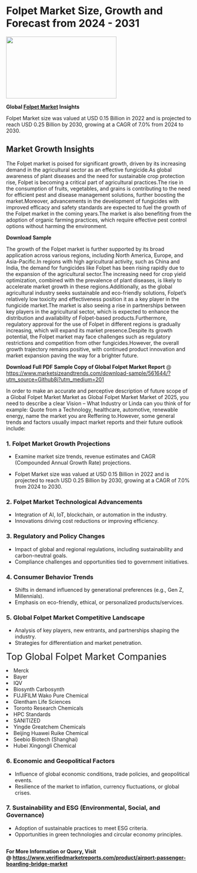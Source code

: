 <H1>Folpet Market Size, Growth and Forecast from 2024 - 2031</H1><img class="aligncenter size-medium wp-image-584254" src="https://thirdeyenews.in/wp-content/uploads/2024/09/Global-Market-Research-300x168.jpeg" alt="" width="300" height="168" /><p><strong>Global&nbsp;<a href="https://www.marketsizeandtrends.com/download-sample/561644/?utm_source=Github8j?utm_medium=201">Folpet Market</a> Insights</strong></p><p>Folpet Market size was valued at USD 0.15 Billion in 2022 and is projected to reach USD 0.25 Billion by 2030, growing at a CAGR of 7.0% from 2024 to 2030.</p><p><h2>Market Growth Insights</h2> <p>The Folpet market is poised for significant growth, driven by its increasing demand in the agricultural sector as an effective fungicide.As global awareness of plant diseases and the need for sustainable crop protection rise, Folpet is becoming a critical part of agricultural practices.The rise in the consumption of fruits, vegetables, and grains is contributing to the need for efficient pest and disease management solutions, further boosting the market.Moreover, advancements in the development of fungicides with improved efficacy and safety standards are expected to fuel the growth of the Folpet market in the coming years.The market is also benefiting from the adoption of organic farming practices, which require effective pest control options without harming the environment.</p> <p><strong>Download Sample</strong></p> <p>The growth of the Folpet market is further supported by its broad application across various regions, including North America, Europe, and Asia-Pacific.In regions with high agricultural activity, such as China and India, the demand for fungicides like Folpet has been rising rapidly due to the expansion of the agricultural sector.The increasing need for crop yield optimization, combined with the prevalence of plant diseases, is likely to accelerate market growth in these regions.Additionally, as the global agricultural industry seeks sustainable and eco-friendly solutions, Folpet’s relatively low toxicity and effectiveness position it as a key player in the fungicide market.The market is also seeing a rise in partnerships between key players in the agricultural sector, which is expected to enhance the distribution and availability of Folpet-based products.Furthermore, regulatory approval for the use of Folpet in different regions is gradually increasing, which will expand its market presence.Despite its growth potential, the Folpet market may face challenges such as regulatory restrictions and competition from other fungicides.However, the overall growth trajectory remains positive, with continued product innovation and market expansion paving the way for a brighter future.<p><span class=""><strong>Download Full PDF Sample Copy of Global Folpet Market Report</strong> @ <a href="https://www.marketsizeandtrends.com/download-sample/561644/?utm_source=Github8j?utm_medium=201" target="_blank">https://www.marketsizeandtrends.com/download-sample/561644/?utm_source=Github8j?utm_medium=201</a></span></p><p>In order to make an accurate and perceptive description of future scope of a Global&nbsp;Folpet Market Market as Global&nbsp;Folpet Market Market of 2025, you need to describe a clear Vision &ndash; What Industry or Linda can you think of for example: Quote from a Technology, healthcare, automotive, renewable energy, name the market you are Reffering to.However, some general trends and factors usually impact market reports and their future outlook include:</p><h3>1.&nbsp;<strong>Folpet Market Growth Projections</strong></h3><ul><li>Examine market size trends, revenue estimates and CAGR (Compounded Annual Growth Rate) projections.</li><li><p>Folpet Market size was valued at USD 0.15 Billion in 2022 and is projected to reach USD 0.25 Billion by 2030, growing at a CAGR of 7.0% from 2024 to 2030.</p></li></ul><h3>2.&nbsp;<strong>Folpet Market Technological Advancements</strong></h3><ul><li>Integration of AI, IoT, blockchain, or automation in the industry.</li><li>Innovations driving cost reductions or improving efficiency.</li></ul><h3>3.&nbsp;<strong>Regulatory and Policy Changes</strong></h3><ul><li>Impact of global and regional regulations, including sustainability and carbon-neutral goals.</li><li>Compliance challenges and opportunities tied to government initiatives.</li></ul><h3>4.&nbsp;<strong>Consumer Behavior Trends</strong></h3><ul><li>Shifts in demand influenced by generational preferences (e.g., Gen Z, Millennials).</li><li>Emphasis on eco-friendly, ethical, or personalized products/services.</li></ul><h3>5.&nbsp;<strong>Global Folpet Market Competitive Landscape</strong></h3><ul><li>Analysis of key players, new entrants, and partnerships shaping the industry.</li><li>Strategies for differentiation and market penetration.</li></ul><p data-pm-slice="1 1 []"><span style="color: inherit; font-family: inherit; font-size: 25px;">Top Global Folpet Market Companies</span></p><div class="" data-test-id=""><p><li>Merck</li><li> Bayer</li><li> IQV</li><li> Biosynth Carbosynth</li><li> FUJIFILM Wako Pure Chemical</li><li> Glentham Life Sciences</li><li> Toronto Research Chemicals</li><li> HPC Standards</li><li> SANITIZED</li><li> Yingde Greatchem Chemicals</li><li> Beijing Huawei Ruike Chemical</li><li> Seebio Biotech (Shanghai)</li><li> Hubei Xingongli Chemical</li></p></div><h3>6.&nbsp;<strong>Economic and Geopolitical Factors</strong></h3><ul><li>Influence of global economic conditions, trade policies, and geopolitical events.</li><li>Resilience of the market to inflation, currency fluctuations, or global crises.</li></ul><h3>7.&nbsp;<strong>Sustainability and ESG (Environmental, Social, and Governance)</strong></h3><ul><li>Adoption of sustainable practices to meet ESG criteria.</li><li>Opportunities in green technologies and circular economy principles.</li></ul><h2><strong style="font-size: 14px;">For More Information or Query, Visit @&nbsp;</strong><a style="background-color: #ffffff; font-size: 14px;" href="https://www.marketsizeandtrends.com/report/folpet-market/" target="_blank">https://www.verifiedmarketreports.com/product/airport-passenger-boarding-bridge-market</a></h2>